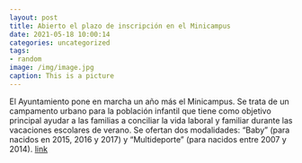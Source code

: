 ```yaml
---
layout: post
title: Abierto el plazo de inscripción en el Minicampus
date: 2021-05-18 10:00:14
categories: uncategorized
tags:
- random
image: /img/image.jpg
caption: This is a picture
---
```

El Ayuntamiento pone en marcha un año más el Minicampus. Se trata de un campamento urbano para la población infantil que tiene como objetivo principal ayudar a las familias a conciliar la vida laboral y familiar durante las vacaciones escolares de verano. Se ofertan dos modalidades: “Baby” (para nacidos en 2015, 2016 y 2017) y “Multideporte” (para nacidos entre 2007 y 2014).   [link](https://www.ayto-villacanada.es/tu-ayuntamiento/abierto-el-plazo-de-inscripcion-en-el-minicampus/)
